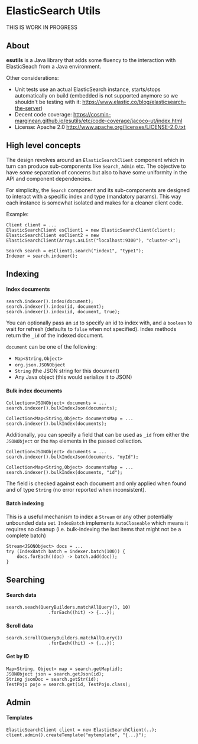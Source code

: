 # ElasticSearch Utils

THIS IS WORK IN PROGRESS

## About
**esutils** is a Java library that adds some fluency to the interaction with ElasticSeach from a Java environment.

Other considerations:
* Unit tests use an actual ElasticSearch instance, starts/stops automatically on build (embedded is not supported anymore so we shouldn't be testing with it: https://www.elastic.co/blog/elasticsearch-the-server)
* Decent code coverage: https://cosmin-marginean.github.io/esutils/etc/code-coverage/jacoco-ut/index.html
* License: Apache 2.0 http://www.apache.org/licenses/LICENSE-2.0.txt
 
## High level concepts
The design revolves around an `ElasticSearchClient` component which in turn can produce sub-components like `Search`, `Admin` etc.
The objective to have _some_ separation of concerns but also to have some uniformity in the API and component dependencies.

For simplicity, the `Search` component and its sub-components are designed to interact with a specific index and type (mandatory params).
This way each instance is somewhat isolated and makes for a cleaner client code. 

Example:
```
Client client = ...
ElasticSearchClient esClient1 = new ElasticSearchClient(client);
ElasticSearchClient esClient2 = new ElasticSearchClient(Arrays.asList("localhost:9300"), "cluster-x");

Search search = esClient1.search("index1", "type1");
Indexer = search.indexer(); 
```

## Indexing
#### Index documents
```
search.indexer().index(document);
search.indexer().index(id, document);
search.indexer().index(id, document, true);
```
You can optionally pass an `id` to specify an id to index with, and a `boolean` to wait for refresh (defaults to `false` when not specified).
Index methods return the `_id` of the indexed document.

`document` can be one of the following:
* `Map<String,Object>`
* `org.json.JSONObject`
* `String` (the JSON string for this document)
* Any Java object (this would serialize it to JSON)

#### Bulk index documents
```
Collection<JSONObject> documents = ...
search.indexer().bulkIndexJson(documents);

Collection<Map<String,Object> documentsMap = ...
search.indexer().bulkIndex(documents);
```

Additionally, you can specify a field that can be used as `_id` from either the `JSONObject` or the `Map` elements in the passed collection.
```
Collection<JSONObject> documents = ...
search.indexer().bulkIndexJson(documents, "myId");

Collection<Map<String,Object> documentsMap = ...
search.indexer().bulkIndex(documents, "id");
```
The field is checked against each document and only applied when found and of type `String` (no error reported when inconsistent).

#### Batch indexing
This is a useful mechanism to index a `Stream` or any other potentially unbounded data set.
`IndexBatch` implements `AutoCloseable` which means it requires no cleanup (i.e. bulk-indexing the last items that might not be a complete batch) 
```
Stream<JSONObject> docs = ...
try (IndexBatch batch = indexer.batch(100)) {
    docs.forEach((doc) -> batch.add(doc));
}
```

## Searching
#### Search data
```
search.seach(QueryBuilders.matchAllQuery(), 10)
                .forEach((hit) -> {...});
```

#### Scroll data
```
search.scroll(QueryBuilders.matchAllQuery())
                .forEach((hit) -> {...});
```

#### Get by ID
```
Map<String, Object> map = search.getMap(id);
JSONObject json = search.getJson(id);
String jsonDoc = search.getStr(id);
TestPojo pojo = search.get(id, TestPojo.class);
```

## Admin
#### Templates
```
ElasticSearchClient client = new ElasticSearchClient(..);
client.admin().createTemplate("mytemplate", "{...}");
```

